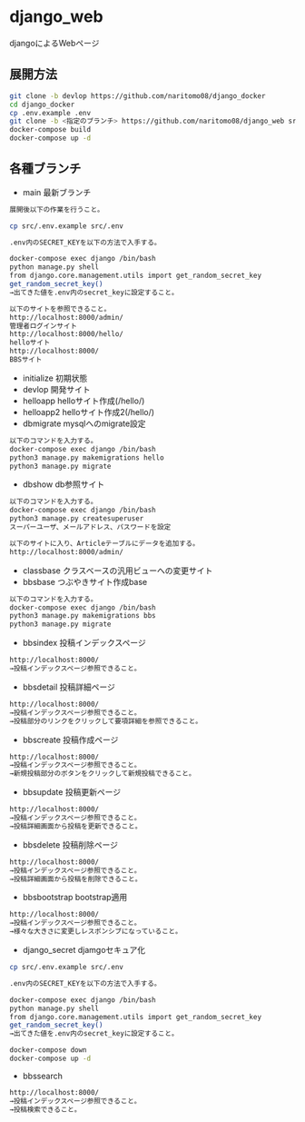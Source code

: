# django_web

djangoによるWebページ

## 展開方法

```bash
git clone -b devlop https://github.com/naritomo08/django_docker
cd django_docker
cp .env.example .env
git clone -b <指定のブランチ> https://github.com/naritomo08/django_web src
docker-compose build
docker-compose up -d
```

## 各種ブランチ

* main 最新ブランチ

```bash
展開後以下の作業を行うこと。

cp src/.env.example src/.env

.env内のSECRET_KEYを以下の方法で入手する。

docker-compose exec django /bin/bash
python manage.py shell
from django.core.management.utils import get_random_secret_key
get_random_secret_key()
→出てきた値を.env内のsecret_keyに設定すること。

以下のサイトを参照できること。
http://localhost:8000/admin/
管理者ログインサイト
http://localhost:8000/hello/
helloサイト
http://localhost:8000/
BBSサイト
```

* initialize 初期状態
* devlop 開発サイト
* helloapp helloサイト作成(/hello/)
* helloapp2 helloサイト作成2(/hello/)
* dbmigrate mysqlへのmigrate設定

```bash
以下のコマンドを入力する。
docker-compose exec django /bin/bash
python3 manage.py makemigrations hello
python3 manage.py migrate
```

* dbshow db参照サイト

```bash
以下のコマンドを入力する。
docker-compose exec django /bin/bash
python3 manage.py createsuperuser
スーパーユーザ、メールアドレス、パスワードを設定

以下のサイトに入り、Articleテーブルにデータを追加する。
http://localhost:8000/admin/
```

* classbase クラスベースの汎用ビューへの変更サイト
* bbsbase つぶやきサイト作成base

```bash
以下のコマンドを入力する。
docker-compose exec django /bin/bash
python3 manage.py makemigrations bbs
python3 manage.py migrate
```

* bbsindex 投稿インデックスページ

```bash
http://localhost:8000/
→投稿インデックスページ参照できること。
```

* bbsdetail 投稿詳細ページ

```bash
http://localhost:8000/
→投稿インデックスページ参照できること。
→投稿部分のリンクをクリックして要項詳細を参照できること。
```

* bbscreate 投稿作成ページ

```bash
http://localhost:8000/
→投稿インデックスページ参照できること。
→新規投稿部分のボタンをクリックして新規投稿できること。
```

* bbsupdate 投稿更新ページ

```bash
http://localhost:8000/
→投稿インデックスページ参照できること。
→投稿詳細画面から投稿を更新できること。
```

* bbsdelete 投稿削除ページ

```bash
http://localhost:8000/
→投稿インデックスページ参照できること。
→投稿詳細画面から投稿を削除できること。
```

* bbsbootstrap bootstrap適用

```bash
http://localhost:8000/
→投稿インデックスページ参照できること。
→様々な大きさに変更しレスポンシブになっていること。
```

* django_secret djamgoセキュア化

```bash
cp src/.env.example src/.env

.env内のSECRET_KEYを以下の方法で入手する。

docker-compose exec django /bin/bash
python manage.py shell
from django.core.management.utils import get_random_secret_key
get_random_secret_key()
→出てきた値を.env内のsecret_keyに設定すること。

docker-compose down
docker-compose up -d
```

* bbssearch
```bash
http://localhost:8000/
→投稿インデックスページ参照できること。
→投稿検索できること。
```
